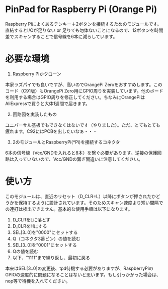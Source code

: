 # PinPad for Raspberry Pi (Orange Pi)
Raspberry Piによくあるテンキー＋2ボタンを接続するためのモジュールです。直結するとI/Oが足りない or 足りても勿体ないことになるので、12ボタンを時間差でスキャンすることで信号線を6本に減らしています。

# 必要な環境
1. Raspberry Piかクローン

本家ラズパイでも良いですが、高いのでOrangePi Zeroをおすすめします。このコード（C91版）もOrangePi Zero用にGPIO周りを実装しています。他のボードを利用する場合はGPIO周りを修正してください。ちなみにOrangePiはAliExpressで買うと大体1週間で届きます。

2. 回路図を実装したもの

ユニバーサル基板でもできなくはないです（やりました）。ただ、とてもとても疲れます。C92にはPCBを出したいなぁ・・・

3. 2のモジュールとRaspberryPi(*Pi)を接続するコネクタ

6本の信号線（Vcc/GNDを入れると8本）を繋ぐ必要があります。逆接の保護回路は入っていないので、Vcc/GNDの繋ぎ間違いに注意してください。

# 使い方
このモジュールは、直近のリセット（D_CLR=L）以降にボタンが押されたかどうかを保持するように設計されています。そのためスキャン速度より短い間隔での連打は検出できません。基本的な使用手順は以下になります。

1. D_CLRをLに落とす
2. D_CLRをHにする
3. SEL[3..0]を"0000"にセットする
4. Q（コネクタ3番ピン）の値を読む
5. SEL[3..0]を"0001"にセットする
6. Qの値を読む
7. 以下、"1111"まで繰り返し、最初に戻る

本来はSEL[3..0]の変更後、tpd待機する必要がありますが、RaspberryPiのGPIOの速度的に問題になることはないと思います。もし引っかかった場合は、nop等で待機を入れてください。

